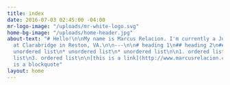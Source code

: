 ```yaml
---
title: index
date: 2016-07-03 02:45:00 -04:00
mr-logo-image: "/uploads/mr-white-logo.svg"
home-bg-image: "/uploads/home-header.jpg"
about-text: "# Hello!\n\nMy name is Marcus Relacion. I'm currently a Junior UI Designer
  at Clarabridge in Reston, VA.\n\n---\n\n# heading 1\n## heading 2\n### heading 3\n\n`code`\n\nitalics\n\n*
  unordered list\n* unordered list\n* unordered list\n\n1. ordered list\n2. ordered
  list\n3. ordered list\n\n[this is a link](http://www.marcusrelacion.com)\n\n> \nThis
  is a blockquote"
layout: home
---
```


